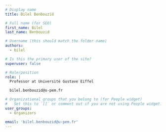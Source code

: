 ```yaml
---
# Display name
title: Bilel Benbouzid

# Full name (for SEO)
first_name: Bilel
last_name: Benbouzid

# Username (this should match the folder name)
authors:
  - bilel

# Is this the primary user of the site?
superuser: false

# Role/position
role: |
  Professor at Université Gustave Eiffel

  bilel.benbouzid@u-pem.fr

# Organizational groups that you belong to (for People widget)
#   Set this to `[]` or comment out if you are not using People widget.
user_groups:
  - Organizers

email: 'bilel.benbouzid@u-pem.fr'
---
```

